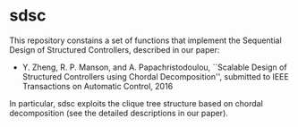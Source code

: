 # sdsc
This repository constains a set of functions that implement the Sequential Design of Structured Controllers, described in our paper:
* Y. Zheng, R. P. Manson, and A. Papachristodoulou, ``Scalable Design of Structured Controllers using Chordal Decomposition'', submitted to IEEE Transactions on Automatic Control, 2016

In particular, sdsc exploits the clique tree structure based on chordal decomposition (see the detailed descriptions in our paper).

